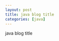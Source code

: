 ```yaml
---
layout: post
title: java blog title
categories: [java]
---
```

java blog title

<div id="mainContentDiv" onscroll="scrollPlus()" onmouseover="scrollPlus()" style="width:1000px;height:1000px;" ></div>

<script type="text/javascript"> 
 document.getElementById("mainContentDiv").innerHTML = '<object type="text/html" style="width:100%;height:100%" data="../html/2019-12-18-设计模式笔记.html"></object>';

  function scrollPlus(){
  	var h = document.getElementById("mainContentDiv").style.height;
  	var newh = parseInt(h)+1000;
      document.getElementById("mainContentDiv").style.height = newh+"px";
  } 
 
} 
</script>
